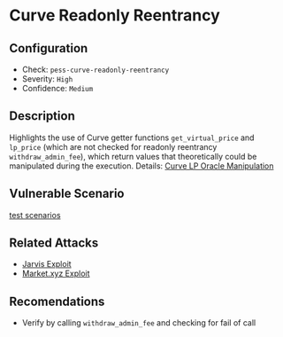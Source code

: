 # Curve Readonly Reentrancy

## Configuration

- Check: `pess-curve-readonly-reentrancy`
- Severity: `High`
- Confidence: `Medium`

## Description

Highlights the use of Curve getter functions `get_virtual_price` and `lp_price` (which are not checked for readonly reentrancy `withdraw_admin_fee`), which return values that theoretically could be manipulated during the execution. Details: [Curve LP Oracle Manipulation](https://chainsecurity.com/curve-lp-oracle-manipulation-post-mortem/)

## Vulnerable Scenario

[test scenarios](../../tests/curve_readonly_reentrancy_test.sol)

## Related Attacks

- [Jarvis Exploit](https://www.google.com/url?q=https://blog.solidityscan.com/jarvis-polygon-pool-hack-analysis-read-only-re-entrancy-af0607e4585a&sa=D&source=editors&ust=1709713964156907&usg=AOvVaw1Oess2f9Z_UCD6vLM2hN26)
- [Market.xyz Exploit](https://quillaudits.medium.com/decoding-220k-read-only-reentrancy-exploit-quillaudits-30871d728ad5)

## Recomendations

- Verify by calling `withdraw_admin_fee` and checking for fail of call